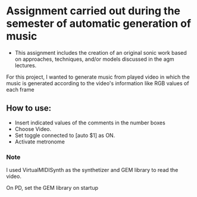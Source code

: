 # Assignment carried out during the semester of automatic generation of music

* This assignment includes the creation of an original sonic work based on approaches, techniques, and/or models discussed in the agm lectures.

For this project, I wanted to generate music from played video in which the music is generated according to the video's information like RGB values of each frame

## How to use:

* Insert indicated values of the comments in the number boxes
* Choose Video.
* Set toggle connected to [auto $1] as ON.
* Activate metronome

### Note
I used VirtualMIDISynth as the synthetizer and GEM library to read the video.

On PD, set the GEM library on startup

